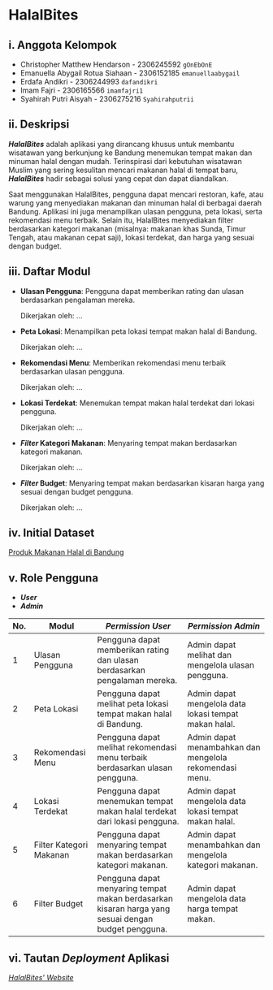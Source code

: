 # HalalBites

## i. Anggota Kelompok
- Christopher Matthew Hendarson - 2306245592 `gOnEbOnE`
- Emanuella Abygail Rotua Siahaan - 2306152185 `emanuellaabygail`
- Erdafa Andikri - 2306244993 `dafandikri`
- Imam Fajri - 2306165566 `imamfajri1`
- Syahirah Putri Aisyah - 2306275216 `Syahirahputrii`

## ii. Deskripsi
**_HalalBites_** adalah aplikasi yang dirancang khusus untuk membantu wisatawan yang berkunjung ke Bandung menemukan tempat makan dan minuman halal dengan mudah. Terinspirasi dari kebutuhan wisatawan Muslim yang sering kesulitan mencari makanan halal di tempat baru, **_HalalBites_** hadir sebagai solusi yang cepat dan dapat diandalkan.

Saat menggunakan HalalBites, pengguna dapat mencari restoran, kafe, atau warung yang menyediakan makanan dan minuman halal di berbagai daerah Bandung. Aplikasi ini juga menampilkan ulasan pengguna, peta lokasi, serta rekomendasi menu terbaik. Selain itu, HalalBites menyediakan filter berdasarkan kategori makanan (misalnya: makanan khas Sunda, Timur Tengah, atau makanan cepat saji), lokasi terdekat, dan harga yang sesuai dengan budget.

## iii. Daftar Modul
-   **Ulasan Pengguna**: Pengguna dapat memberikan rating dan ulasan berdasarkan pengalaman mereka.

    Dikerjakan oleh: ...
-   **Peta Lokasi**: Menampilkan peta lokasi tempat makan halal di Bandung.

    Dikerjakan oleh: ...
-   **Rekomendasi Menu**: Memberikan rekomendasi menu terbaik berdasarkan ulasan pengguna.

    Dikerjakan oleh: ...
-   **Lokasi Terdekat**: Menemukan tempat makan halal terdekat dari lokasi pengguna.

    Dikerjakan oleh: ...
-   **_Filter_ Kategori Makanan**: Menyaring tempat makan berdasarkan kategori makanan.

    Dikerjakan oleh: ...
-   **_Filter_ Budget**: Menyaring tempat makan berdasarkan kisaran harga yang sesuai dengan budget pengguna.

    Dikerjakan oleh: ...


## iv. Initial Dataset
[Produk Makanan Halal di Bandung](https://opendata.bandung.go.id/dataset/daftar-fasilitasi-sertifikasi-halal-umkm)

## v. Role Pengguna
- **_User_**
- **_Admin_**

| No. | Modul                      | _Permission User_                                                                                              | _Permission Admin_                                                                                                                   |
| --- | -------------------------- | -------------------------------------------------------------------------------------------------------------- | ------------------------------------------------------------------------------------------------------------------------------------ |
| 1   | Ulasan Pengguna            | Pengguna dapat memberikan rating dan ulasan berdasarkan pengalaman mereka.                                     | Admin dapat melihat dan mengelola ulasan pengguna.                                                                                   |
| 2   | Peta Lokasi                | Pengguna dapat melihat peta lokasi tempat makan halal di Bandung.                                              | Admin dapat mengelola data lokasi tempat makan halal.                                                                                |
| 3   | Rekomendasi Menu           | Pengguna dapat melihat rekomendasi menu terbaik berdasarkan ulasan pengguna.                                   | Admin dapat menambahkan dan mengelola rekomendasi menu.                                                                              |
| 4   | Lokasi Terdekat            | Pengguna dapat menemukan tempat makan halal terdekat dari lokasi pengguna.                                     | Admin dapat mengelola data lokasi tempat makan halal.                                                                                |
| 5   | Filter Kategori Makanan    | Pengguna dapat menyaring tempat makan berdasarkan kategori makanan.                                            | Admin dapat menambahkan dan mengelola kategori makanan.                                                                              |
| 6   | Filter Budget              | Pengguna dapat menyaring tempat makan berdasarkan kisaran harga yang sesuai dengan budget pengguna.            | Admin dapat mengelola data harga tempat makan.                                                                                       |

## vi. Tautan _Deployment_ Aplikasi
[_HalalBites' Website_](http://erdafa-andikri-halalbites.pbp.cs.ui.ac.id)

